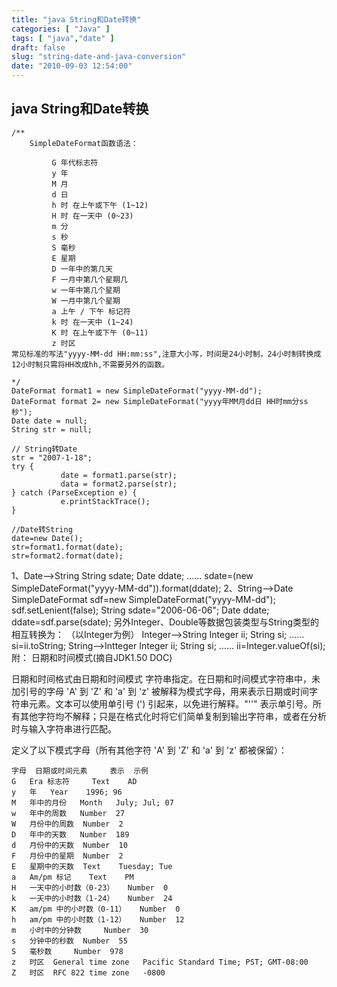 ```yaml
---
title: "java String和Date转换"
categories: [ "Java" ]
tags: [ "java","date" ]
draft: false
slug: "string-date-and-java-conversion"
date: "2010-09-03 12:54:00"
---
```


## java String和Date转换
 

    /**
        SimpleDateFormat函数语法：
      
             G 年代标志符
             y 年
             M 月
             d 日
             h 时 在上午或下午 (1~12)
             H 时 在一天中 (0~23)
             m 分
             s 秒
             S 毫秒
             E 星期
             D 一年中的第几天
             F 一月中第几个星期几
             w 一年中第几个星期
             W 一月中第几个星期
             a 上午 / 下午 标记符
             k 时 在一天中 (1~24)
             K 时 在上午或下午 (0~11)
             z 时区
    常见标准的写法"yyyy-MM-dd HH:mm:ss",注意大小写，时间是24小时制，24小时制转换成12小时制只需将HH改成hh,不需要另外的函数。


<!--more-->


    */
    DateFormat format1 = new SimpleDateFormat("yyyy-MM-dd");        
    DateFormat format 2= new SimpleDateFormat("yyyy年MM月dd日 HH时mm分ss秒");        
    Date date = null;   
    String str = null;                 
               
    // String转Date   
    str = "2007-1-18";         
    try {   
               date = format1.parse(str);  
               data = format2.parse(str);
    } catch (ParseException e) {   
               e.printStackTrace();   
    }   
            
    //Date转String
    date=new Date();
    str=format1.format(date);
    str=format2.format(date);

1、Date——>String
String sdate;
Date ddate;
……
sdate=(new SimpleDateFormat("yyyy-MM-dd")).format(ddate);
2、String——>Date
SimpleDateFormat sdf=new SimpleDateFormat("yyyy-MM-dd");
sdf.setLenient(false);
String sdate="2006-06-06";
Date ddate;
ddate=sdf.parse(sdate);
另外Integer、Double等数据包装类型与String类型的相互转换为：
（以Integer为例）
Integer——>String
Integer ii;
String si;
……
si=ii.toString;
String——>Intteger
Integer ii;
String si;
……
ii=Integer.valueOf(si);
附：
日期和时间模式(摘自JDK1.50 DOC)

日期和时间格式由日期和时间模式 字符串指定。在日期和时间模式字符串中，未加引号的字母 'A' 到 'Z' 和 'a' 到 'z' 被解释为模式字母，用来表示日期或时间字符串元素。文本可以使用单引号 (') 引起来，以免进行解释。"''" 表示单引号。所有其他字符均不解释；只是在格式化时将它们简单复制到输出字符串，或者在分析时与输入字符串进行匹配。

定义了以下模式字母（所有其他字符 'A' 到 'Z' 和 'a' 到 'z' 都被保留）：

    字母 	日期或时间元素 	表示 	示例
    G 	Era 标志符 	Text 	AD
    y 	年 	Year 	1996; 96
    M 	年中的月份 	Month 	July; Jul; 07
    w 	年中的周数 	Number 	27
    W 	月份中的周数 	Number 	2
    D 	年中的天数 	Number 	189
    d 	月份中的天数 	Number 	10
    F 	月份中的星期 	Number 	2
    E 	星期中的天数 	Text 	Tuesday; Tue
    a 	Am/pm 标记 	Text 	PM
    H 	一天中的小时数（0-23） 	Number 	0
    k 	一天中的小时数（1-24） 	Number 	24
    K 	am/pm 中的小时数（0-11） 	Number 	0
    h 	am/pm 中的小时数（1-12） 	Number 	12
    m 	小时中的分钟数 	Number 	30
    s 	分钟中的秒数 	Number 	55
    S 	毫秒数 	Number 	978
    z 	时区 	General time zone 	Pacific Standard Time; PST; GMT-08:00
    Z 	时区 	RFC 822 time zone 	-0800